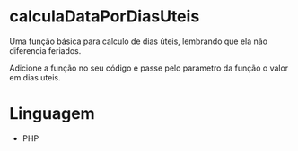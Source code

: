 # calculaDataPorDiasUteis
Uma função básica para calculo de dias úteis, lembrando que ela não diferencia feriados.

Adicione a função no seu código e passe pelo parametro da função o valor em dias uteis.

# Linguagem
- PHP
